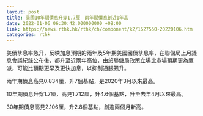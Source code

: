 ```yaml
---
layout: post
title: 美國10年期債息升穿1.7厘　兩年期債息創近1年高
date: 2022-01-06 06:30:42.000000000 +08:00
link: https://news.rthk.hk/rthk/ch/component/k2/1627550-20220106.htm
categories: rthk
---
```


美債孳息率急升，反映加息預期的兩年及5年期美國國債孳息率，在聯儲局上月議息會議紀錄公布後，都升至近兩年高位，由於聯儲局政策立場比市場預期更為鷹派，可能比預期更早及更快加息，以抑制通脹飆升。

兩年期債息高見0.834厘，升7個基點，是2020年3月以來最高。

10年期債息升穿1.7厘，高見1.712厘，升4.6個基點，升至去年4月以來最高。

30年期債息高見2.106厘，升2.8個基點，創逾兩個月新高。
